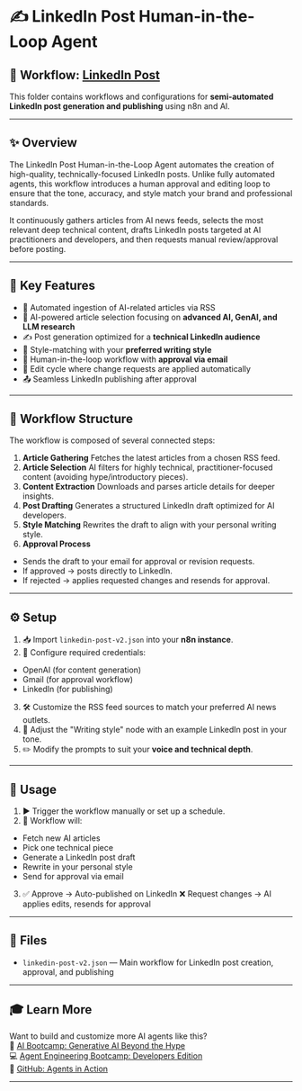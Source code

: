 # ✍️ LinkedIn Post Human-in-the-Loop Agent
## 🔀 Workflow: [LinkedIn Post](https://github.com/aminajavaid30/agents-in-action/tree/substack-blogs/linkedpost-human-in-the-loop)
This folder contains workflows and configurations for **semi-automated LinkedIn post generation and publishing** using n8n and AI.

---

## ✨ Overview
The LinkedIn Post Human-in-the-Loop Agent automates the creation of high-quality, technically-focused LinkedIn posts. Unlike fully automated agents, this workflow introduces a human approval and editing loop to ensure that the tone, accuracy, and style match your brand and professional standards.

It continuously gathers articles from AI news feeds, selects the most relevant deep technical content, drafts LinkedIn posts targeted at AI practitioners and developers, and then requests manual review/approval before posting.

---

## 🚀 Key Features
- 📰 Automated ingestion of AI-related articles via RSS
- 🧠 AI-powered article selection focusing on **advanced AI, GenAI, and LLM research**
- ✍️ Post generation optimized for a **technical LinkedIn audience**
- 🎨 Style-matching with your **preferred writing style**
- 📨 Human-in-the-loop workflow with **approval via email**
- 🔄 Edit cycle where change requests are applied automatically
- 📤 Seamless LinkedIn publishing after approval

---

## 🧩 Workflow Structure
The workflow is composed of several connected steps:
1. **Article Gathering**
Fetches the latest articles from a chosen RSS feed.
2. **Article Selection**
AI filters for highly technical, practitioner-focused content (avoiding hype/introductory pieces).
3. **Content Extraction**
Downloads and parses article details for deeper insights.
4. **Post Drafting**
Generates a structured LinkedIn draft optimized for AI developers.
5. **Style Matching**
Rewrites the draft to align with your personal writing style.
6. **Approval Process**
- Sends the draft to your email for approval or revision requests.
- If approved → posts directly to LinkedIn.
- If rejected → applies requested changes and resends for approval.

---

## ⚙️ Setup
1. 📥 Import `linkedin-post-v2.json` into your **n8n instance**.
2. 🔑 Configure required credentials:
- OpenAI (for content generation)
- Gmail (for approval workflow)
- LinkedIn (for publishing)
3. 🛠️ Customize the RSS feed sources to match your preferred AI news outlets.
4. 🎨 Adjust the "Writing style" node with an example LinkedIn post in your tone.
5. ✏️ Modify the prompts to suit your **voice and technical depth**.

---

## 🚦 Usage
1. ▶️ Trigger the workflow manually or set up a schedule.
2. 🔄 Workflow will:
- Fetch new AI articles
- Pick one technical piece
- Generate a LinkedIn post draft
- Rewrite in your personal style
- Send for approval via email
3. ✅ Approve → Auto-published on LinkedIn
❌ Request changes → AI applies edits, resends for approval

---

## 📁 Files
- `linkedin-post-v2.json` — Main workflow for LinkedIn post creation, approval, and publishing

---

## 🎓 Learn More
Want to build and customize more AI agents like this?\
🤖 [AI Bootcamp: Generative AI Beyond the Hype](https://maven.com/boring-bot/ml-system-design)\
💻 [Agent Engineering Bootcamp: Developers Edition](https://maven.com/boring-bot/advanced-llm)\
📂 [GitHub: Agents in Action](https://github.com/traversaal-ai/agents-in-action)

---
